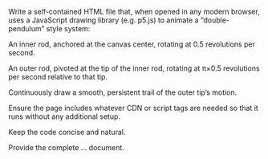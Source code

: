 Write a self-contained HTML file that, when opened in any modern browser, uses a JavaScript drawing library (e.g. p5.js) to animate a “double-pendulum” style system:

An inner rod, anchored at the canvas center, rotating at 0.5 revolutions per second.

An outer rod, pivoted at the tip of the inner rod, rotating at π×0.5 revolutions per second relative to that tip.

Continuously draw a smooth, persistent trail of the outer tip’s motion.

Ensure the page includes whatever CDN or script tags are needed so that it runs without any additional setup.

Keep the code concise and natural.

Provide the complete <html>…</html> document.